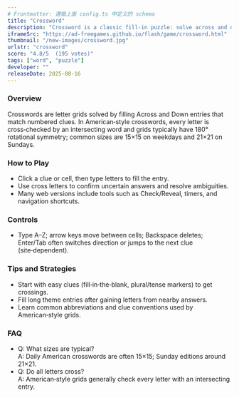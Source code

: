 ```yaml
---
# Frontmatter: 遵循上面 config.ts 中定义的 schema
title: "Crossword"
description: "Crossword is a classic fill‑in puzzle: solve across and down clues so all crossing letters match."
iframeSrc: "https://ad-freegames.github.io/flash/game/crossword.html"
thumbnail: "/new-images/crossword.jpg"
urlstr: "crossword"
score: "4.8/5  (195 votes)"
tags: ["word", "puzzle"]
developer: ""
releaseDate: 2025-08-16
---
```



### Overview
Crosswords are letter grids solved by filling Across and Down entries that match numbered clues. In American‑style crosswords, every letter is cross‑checked by an intersecting word and grids typically have 180° rotational symmetry; common sizes are 15×15 on weekdays and 21×21 on Sundays. 

### How to Play
- Click a clue or cell, then type letters to fill the entry.  
- Use cross letters to confirm uncertain answers and resolve ambiguities.  
- Many web versions include tools such as Check/Reveal, timers, and navigation shortcuts. 

### Controls
- Type A–Z; arrow keys move between cells; Backspace deletes; Enter/Tab often switches direction or jumps to the next clue (site‑dependent). 

### Tips and Strategies
- Start with easy clues (fill‑in‑the‑blank, plural/tense markers) to get crossings.  
- Fill long theme entries after gaining letters from nearby answers.  
- Learn common abbreviations and clue conventions used by American‑style grids. 

### FAQ
- Q: What sizes are typical?  
  A: Daily American crosswords are often 15×15; Sunday editions around 21×21.   
- Q: Do all letters cross?  
  A: American‑style grids generally check every letter with an intersecting entry.   

